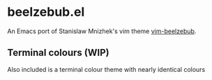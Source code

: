 # beelzebub.el

An Emacs port of Stanislaw Mnizhek's vim theme
[vim-beelzebub](https://github.com/xdefrag/vim-beelzebub).


## Terminal colours (WIP)

Also included is a terminal colour theme with nearly identical colours 
